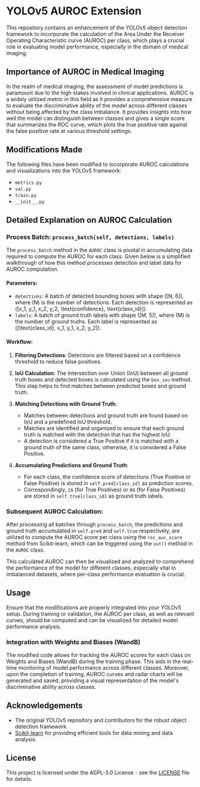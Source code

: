 # YOLOv5 AUROC Extension

This repository contains an enhancement of the YOLOv5 object detection framework to incorporate the calculation of the Area Under the Receiver Operating Characteristic curve (AUROC) per class, which plays a crucial role in evaluating model performance, especially in the domain of medical imaging.

## Importance of AUROC in Medical Imaging

In the realm of medical imaging, the assessment of model predictions is paramount due to the high stakes involved in clinical applications. AUROC is a widely utilized metric in this field as it provides a comprehensive measure to evaluate the discriminative ability of the model across different classes without being affected by the class imbalance. It provides insights into how well the model can distinguish between classes and gives a single score that summarizes the ROC curve, which plots the true positive rate against the false positive rate at various threshold settings.

## Modifications Made

The following files have been modified to incorporate AUROC calculations and visualizations into the YOLOv5 framework:

- `metrics.py`
- `val.py`
- `train.py`
- `__init__.py`

## Detailed Explanation on AUROC Calculation

### Process Batch: `process_batch(self, detections, labels)`

The `process_batch` method in the `AUROC` class is pivotal in accumulating data required to compute the AUROC for each class. Given below is a simplified walkthrough of how this method processes detection and label data for AUROC computation.

#### Parameters:
- `detections`: A batch of detected bounding boxes with shape \([N, 6]\), where \(N\) is the number of detections. Each detection is represented as \([x_1, y_1, x_2, y_2, \text{confidence}, \text{class\_id}]\).
- `labels`: A batch of ground truth labels with shape \([M, 5]\), where \(M\) is the number of ground truths. Each label is represented as \([\text{class\_id}, x_1, y_1, x_2, y_2]\).

#### Workflow:
1. **Filtering Detections**: Detections are filtered based on a confidence threshold to reduce false positives.
   
2. **IoU Calculation**: The Intersection over Union (IoU) between all ground truth boxes and detected boxes is calculated using the `box_iou` method. This step helps to find matches between predicted boxes and ground truth.

3. **Matching Detections with Ground Truth**: 
    - Matches between detections and ground truth are found based on IoU and a predefined IoU threshold.
    - Matches are identified and organized to ensure that each ground truth is matched with the detection that has the highest IoU.
    - A detection is considered a True Positive if it is matched with a ground truth of the same class, otherwise, it is considered a False Positive.

4. **Accumulating Predictions and Ground Truth**:
    - For each class, the confidence score of detections (True Positive or False Positive) is stored in `self.pred[class_id]` as prediction scores.
    - Correspondingly, `1`s (for True Positives) or `0`s (for False Positives) are stored in `self.true[class_id]` as ground truth labels.

### Subsequent AUROC Calculation:

After processing all batches through `process_batch`, the predictions and ground truth accumulated in `self.pred` and `self.true` respectively, are utilized to compute the AUROC score per class using the `roc_auc_score` method from Scikit-learn, which can be triggered using the `out()` method in the `AUROC` class.

This calculated AUROC can then be visualized and analyzed to comprehend the performance of the model for different classes, especially vital in imbalanced datasets, where per-class performance evaluation is crucial.

## Usage

Ensure that the modifications are properly integrated into your YOLOv5 setup. During training or validation, the AUROC per class, as well as relevant curves, should be computed and can be visualized for detailed model performance analysis.

### Integration with Weights and Biases (WandB)

The modified code allows for tracking the AUROC scores for each class on Weights and Biases (WandB) during the training phase. This aids in the real-time monitoring of model performance across different classes. Moreover, upon the completion of training, AUROC curves and radar charts will be generated and saved, providing a visual representation of the model's discriminative ability across classes.

## Acknowledgements

- The original YOLOv5 repository and contributors for the robust object detection framework.
- [Scikit-learn](https://scikit-learn.org/stable/) for providing efficient tools for data mining and data analysis.

## License

This project is licensed under the AGPL-3.0 License - see the [LICENSE](LICENSE) file for details.






